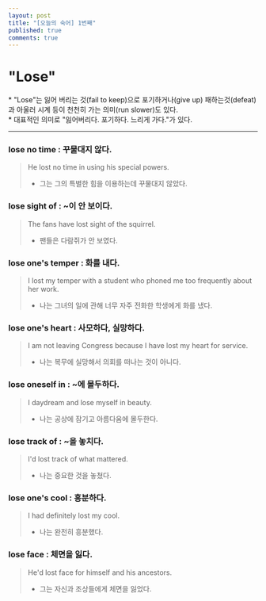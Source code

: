 ```yaml
---
layout: post
title: "[오늘의 숙어] 1번째"
published: true
comments: true
---
```


# "Lose"

<p class="message">
    * "Lose"는 잃어 버리는 것(fail to keep)으로 포기하거나(give up) 패하는것(defeat)과 아울러 시계 등이 천천히 가는 의미(run slower)도 있다. <br>
    * 대표적인 의미로 "잃어버리다. 포기하다. 느리게 가다."가 있다.
</p>

---

### lose no time : 꾸물대지 않다.

> He lost no time in using his special powers.
>
> - 그는 그의 특별한 힘을 이용하는데 꾸물대지 않았다.

### lose sight of : ~이 안 보이다.

> The fans have lost sight of the squirrel.
>
> - 팬들은 다람쥐가 안 보였다.

### lose one's temper : 화를 내다.

> I lost my temper with a student who phoned me too frequently about her work.
>
> - 나는 그녀의 일에 관해 너무 자주 전화한 학생에게 화를 냈다.

### lose one's heart : 사모하다, 실망하다.

> I am not leaving Congress because I have lost my heart for service.
>
> - 나는 복무에 실망해서 의회를 떠나는 것이 아니다.

### lose oneself in : ~에 몰두하다.

> I daydream and lose myself in beauty.
>
> - 나는 공상에 잠기고 아름다움에 몰두한다.

### lose track of : ~을 놓치다.

> I'd lost track of what mattered.
>
> - 나는 중요한 것을 놓쳤다.

### lose one's cool : 흥분하다.

> I had definitely lost my cool.
>
> - 나는 완전히 흥분했다.

### lose face : 체면을 잃다.

> He'd lost face for himself and his ancestors.
>
> - 그는 자신과 조상들에게 체면을 잃었다.
